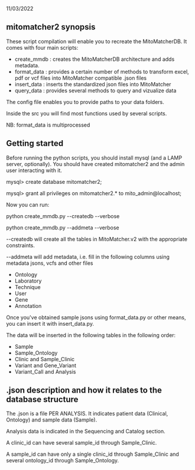 11/03/2022

## mitomatcher2 synopsis

These script compilation will enable you to recreate the MitoMatcherDB. It comes with four main scripts:

-	create_mmdb : creates the MitoMatcherDB architecture and adds metadata.
-	format_data : provides a certain number of methods to transform excel, pdf or vcf files into MitoMatcher compatible .json files
-	insert_data : inserts the standardized json files into MitoMatcher
-	query_data : provides several methods to query and vizualize data

The config file enables you to provide paths to your data folders.

Inside the src you will find most functions used by several scripts.

NB: format_data is multiprocessed
## Getting started

Before running the python scripts, you should install mysql (and a LAMP server, optionally).
You should have created mitomatcher2 and the admin user interacting with it.

mysql> create database mitomatcher2;

mysql> grant all privileges on mitomatcher2.* to mito_admin@localhost;

Now you can run:

python create_mmdb.py --createdb --verbose

python create_mmdb.py --addmeta --verbose

--createdb will create all the tables in MitoMatcher.v2 with the appropriate constraints.

--addmeta will add metadata, i.e. fill in the following columns using metadata jsons, vcfs and other files

-	Ontology
-	Laboratory
-	Technique
-	User
-	Gene
-	Annotation

Once you've obtained sample jsons using format_data.py or other means, you can insert it with insert_data.py.

The data will be inserted in the following tables in the following order:
-	Sample
-	Sample_Ontology
-	Clinic and Sample_Clinic
-	Variant and Gene_Variant
-	Variant_Call and Analysis

## .json description and how it relates to the database structure
The .json is a file PER ANALYSIS. It indicates patient data (Clinical, Ontology) and sample data (Sample).

Analysis data is indicated in the Sequencing and Catalog section.

A clinic_id can have several sample_id through Sample_Clinic.

A sample_id can have only a single clinic_id through Sample_Clinic and several ontology_id through Sample_Ontology.
